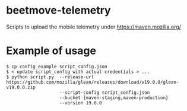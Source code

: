 # beetmove-telemetry
Scripts to upload the mobile telemetry under https://maven.mozilla.org/

# Example of usage
```
$ cp config_example script_config.json
$ < update script_config with actual credentials > ...
$ python script.py  --release-url https://github.com/mozilla/glean/releases/download/v19.0.0/glean-v19.0.0.zip
                    --script-config script_config.json
                    --bucket {maven-staging,maven-production}
                    --version 19.0.0
```
